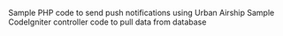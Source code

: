 Sample PHP code to send push notifications using Urban Airship 
Sample CodeIgniter controller code to pull data from database
